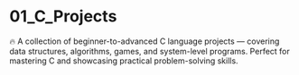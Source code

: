 # 01_C_Projects
🔥 A collection of beginner-to-advanced C language projects — covering data structures, algorithms, games, and system-level programs. Perfect for mastering C and showcasing practical problem-solving skills.
